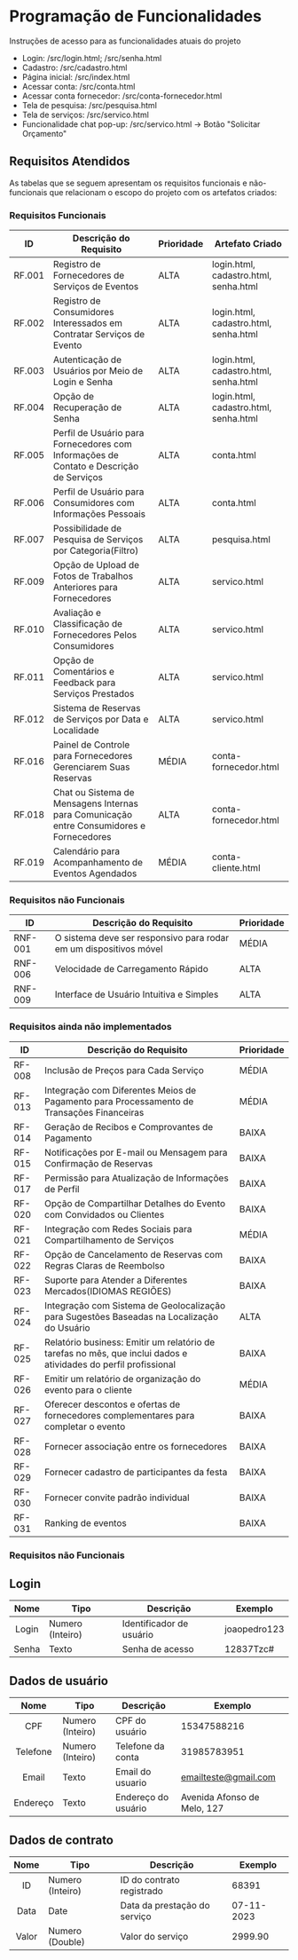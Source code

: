 # Programação de Funcionalidades

Instruções de acesso para as funcionalidades atuais do projeto

- Login: /src/login.html; /src/senha.html
- Cadastro: /src/cadastro.html
- Página inicial: /src/index.html
- Acessar conta: /src/conta.html
- Acessar conta fornecedor: /src/conta-fornecedor.html
- Tela de pesquisa: /src/pesquisa.html
- Tela de serviços: /src/servico.html
- Funcionalidade chat pop-up: /src/servico.html -> Botão "Solicitar Orçamento"


## Requisitos Atendidos

As tabelas que se seguem apresentam os requisitos funcionais e não-funcionais que relacionam o escopo do projeto com os artefatos criados:

### Requisitos Funcionais


|ID     | Descrição do Requisito  | Prioridade | Artefato Criado |
|-------|-----------------------------------------|----| ----|
|RF.001  | Registro de Fornecedores de Serviços de Eventos| ALTA | login.html, cadastro.html, senha.html |
|RF.002  | Registro de Consumidores Interessados em Contratar Serviços de Evento | ALTA | login.html, cadastro.html, senha.html |
|RF.003  | Autenticação de Usuários por Meio de Login e Senha | ALTA | login.html, cadastro.html, senha.html |
|RF.004  | Opção de Recuperação de Senha | ALTA | login.html, cadastro.html, senha.html |
|RF.005  | Perfil de Usuário para Fornecedores com Informações de Contato e Descrição de Serviços| ALTA | conta.html  |
|RF.006  | Perfil de Usuário para Consumidores com Informações Pessoais | ALTA | conta.html |
|RF.007  | Possibilidade de Pesquisa de Serviços por Categoria(Filtro)| ALTA | pesquisa.html |
|RF.009  | Opção de Upload de Fotos de Trabalhos Anteriores para Fornecedores | ALTA | servico.html  |
|RF.010  | Avaliação e Classificação de Fornecedores Pelos Consumidores| ALTA | servico.html  |
|RF.011  | Opção de Comentários e Feedback para Serviços Prestados| ALTA |servico.html  |
|RF.012  | Sistema de Reservas de Serviços por Data e Localidade| ALTA | servico.html  |
|RF.016  | Painel de Controle para Fornecedores Gerenciarem Suas Reservas| MÉDIA | conta-fornecedor.html  |
|RF.018  | Chat ou Sistema de Mensagens Internas para Comunicação entre Consumidores e Fornecedores| ALTA | conta-fornecedor.html |
|RF.019  | Calendário para Acompanhamento de Eventos Agendados| MÉDIA | conta-cliente.html  |


### Requisitos não Funcionais

|ID     | Descrição do Requisito  | Prioridade |
|-------|-------------------------|----|
|RNF-001  | O sistema deve ser responsivo para rodar em um dispositivos móvel| MÉDIA |  
|RNF-006  | Velocidade de Carregamento Rápido | ALTA |  
|RNF-009  | Interface de Usuário Intuitiva e Simples | ALTA | 


### Requisitos ainda não implementados 

|ID    | Descrição do Requisito  | Prioridade |
|------|-----------------------------------------|----|
|RF-008  | Inclusão de Preços para Cada Serviço| MÉDIA |
|RF-013  | Integração com Diferentes Meios de Pagamento para Processamento de Transações Financeiras| MÉDIA |
|RF-014  | Geração de Recibos e Comprovantes de Pagamento| BAIXA |
|RF-015  | Notificações por E-mail ou Mensagem para Confirmação de Reservas|BAIXA|
|RF-017  | Permissão para Atualização de Informações de Perfil| BAIXA |
|RF-020  | Opção de Compartilhar Detalhes do Evento com Convidados ou Clientes| BAIXA |
|RF-021  | Integração com Redes Sociais para Compartilhamento de Serviços| MÉDIA | 
|RF-022  | Opção de Cancelamento de Reservas com Regras Claras de Reembolso| BAIXA |
|RF-023  | Suporte para Atender a Diferentes Mercados(IDIOMAS REGIÕES)| BAIXA |
|RF-024  | Integração com Sistema de Geolocalização para Sugestões Baseadas na Localização do Usuário| ALTA |
|RF-025  |Relatório business: Emitir um relatório de tarefas no mês, que inclui dados e atividades do perfil profissional | BAIXA |
|RF-026  |Emitir um relatório de organização do evento para o cliente | MÉDIA |
|RF-027  | Oferecer descontos e ofertas de fornecedores complementares para completar o evento| BAIXA |
|RF-028  |Fornecer associação entre os fornecedores| BAIXA |
|RF-029  | Fornecer cadastro de participantes da festa| BAIXA |
|RF-030  | Fornecer convite padrão individual| BAIXA|
|RF-031  | Ranking de eventos| BAIXA |


### Requisitos não Funcionais

## Login
|  **Nome**      | **Tipo**          | **Descrição**                             | **Exemplo**                                    |
|:--------------:|-------------------|-------------------------------------------|------------------------------------------------|
| Login          | Numero (Inteiro)  | Identificador de usuário                  | joaopedro123                                   |
| Senha          | Texto             | Senha de acesso                           | 12837Tzc#                                      |

## Dados de usuário
|  **Nome**      | **Tipo**          | **Descrição**                             | **Exemplo**                                    |
|:--------------:|-------------------|-------------------------------------------|------------------------------------------------|
| CPF            | Numero (Inteiro)  | CPF do usuário                            | 15347588216                                    |
| Telefone       | Numero (Inteiro)  | Telefone da conta                         | 31985783951                                    |
| Email          | Texto             | Email do usuario                          | emailteste@gmail.com                           |
| Endereço       | Texto             | Endereço do usuário                       | Avenida Afonso de Melo, 127                    |

## Dados de contrato
|  **Nome**      | **Tipo**          | **Descrição**                             | **Exemplo**                                    |
|:--------------:|-------------------|-------------------------------------------|------------------------------------------------|
| ID             | Numero (Inteiro)  | ID do contrato registrado                 | 68391                                          |
| Data           | Date              | Data da prestação do serviço              | 07-11-2023                                     |
| Valor          | Numero (Double)   | Valor do serviço                          | 2999.90                                        |
